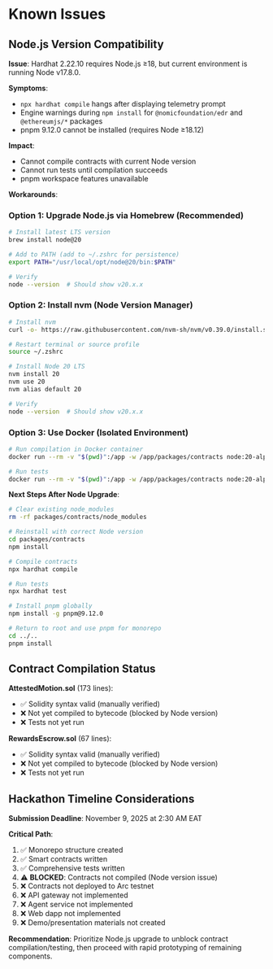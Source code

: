 # Known Issues

## Node.js Version Compatibility

**Issue**: Hardhat 2.22.10 requires Node.js ≥18, but current environment is running Node v17.8.0.

**Symptoms**:
- `npx hardhat compile` hangs after displaying telemetry prompt
- Engine warnings during `npm install` for `@nomicfoundation/edr` and `@ethereumjs/*` packages
- pnpm 9.12.0 cannot be installed (requires Node ≥18.12)

**Impact**: 
- Cannot compile contracts with current Node version
- Cannot run tests until compilation succeeds
- pnpm workspace features unavailable

**Workarounds**:

### Option 1: Upgrade Node.js via Homebrew (Recommended)
```bash
# Install latest LTS version
brew install node@20

# Add to PATH (add to ~/.zshrc for persistence)
export PATH="/usr/local/opt/node@20/bin:$PATH"

# Verify
node --version  # Should show v20.x.x
```

### Option 2: Install nvm (Node Version Manager)
```bash
# Install nvm
curl -o- https://raw.githubusercontent.com/nvm-sh/nvm/v0.39.0/install.sh | bash

# Restart terminal or source profile
source ~/.zshrc

# Install Node 20 LTS
nvm install 20
nvm use 20
nvm alias default 20

# Verify
node --version  # Should show v20.x.x
```

### Option 3: Use Docker (Isolated Environment)
```bash
# Run compilation in Docker container
docker run --rm -v "$(pwd)":/app -w /app/packages/contracts node:20-alpine sh -c "npm install && npx hardhat compile"

# Run tests
docker run --rm -v "$(pwd)":/app -w /app/packages/contracts node:20-alpine sh -c "npx hardhat test"
```

**Next Steps After Node Upgrade**:
```bash
# Clear existing node_modules
rm -rf packages/contracts/node_modules

# Reinstall with correct Node version
cd packages/contracts
npm install

# Compile contracts
npx hardhat compile

# Run tests
npx hardhat test

# Install pnpm globally
npm install -g pnpm@9.12.0

# Return to root and use pnpm for monorepo
cd ../..
pnpm install
```

## Contract Compilation Status

**AttestedMotion.sol** (173 lines):
- ✅ Solidity syntax valid (manually verified)
- ❌ Not yet compiled to bytecode (blocked by Node version)
- ❌ Tests not yet run

**RewardsEscrow.sol** (67 lines):
- ✅ Solidity syntax valid (manually verified)  
- ❌ Not yet compiled to bytecode (blocked by Node version)
- ❌ Tests not yet run

## Hackathon Timeline Considerations

**Submission Deadline**: November 9, 2025 at 2:30 AM EAT

**Critical Path**:
1. ✅ Monorepo structure created
2. ✅ Smart contracts written  
3. ✅ Comprehensive tests written
4. ⚠️ **BLOCKED**: Contracts not compiled (Node version issue)
5. ❌ Contracts not deployed to Arc testnet
6. ❌ API gateway not implemented
7. ❌ Agent service not implemented
8. ❌ Web dapp not implemented
9. ❌ Demo/presentation materials not created

**Recommendation**: Prioritize Node.js upgrade to unblock contract compilation/testing, then proceed with rapid prototyping of remaining components.
